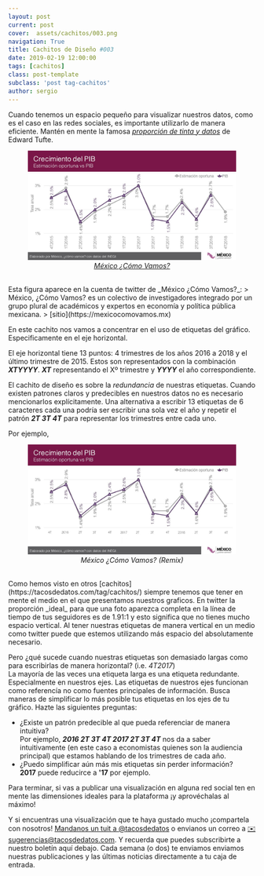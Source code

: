 ```yaml
---
layout: post
current: post
cover:  assets/cachitos/003.png
navigation: True
title: Cachitos de Diseño #003
date: 2019-02-19 12:00:00
tags: [cachitos]
class: post-template
subclass: 'post tag-cachitos'
author: sergio
---
```


Cuando tenemos un espacio pequeño para visualizar nuestros datos, como es el caso en las redes sociales, es importante utilizarlo de manera eficiente. Mantén en mente la famosa [_proporción de tinta y datos_](https://infovis-wiki.net/wiki/Data-Ink_Ratio) de Edward Tufte. 

<figure>
    <img src='../assets/cachitos/003_ejemplo_1.jpg' alt='Mexico Como Vamos, 2019' />
    <figcaption style="text-align:center"><a href="https://twitter.com/MexicoComoVamos/status/1093211471738257408" target="_blank" rel="noopener"><i>México ¿Cómo Vamos?</i></a></figcaption>
</figure>
<br>
Esta figura aparece en la cuenta de twitter de _México ¿Cómo Vamos?_: 
> México, ¿Cómo Vamos? es un colectivo de investigadores integrado por un grupo plural de académicos y expertos en economía y política pública mexicana. 
> [sitio](https://mexicocomovamos.mx)

En este cachito nos vamos a concentrar en el uso de etiquetas del gráfico. Especificamente en el eje horizontal.

El eje horizontal tiene 13 puntos: 4 trimestres de los años 2016 a 2018 y el último trimestre de 2015. Estos son representados con la combinación ***XTYYYY***. ***XT*** representando el Xº trimestre y ***YYYY*** el año correspondiente. 

El cachito de diseño es sobre la *redundancia* de nuestras etiquetas. Cuando existen patrones claros y predecibles en nuestros datos no es necesario mencionarlos explícitamente. Una alternativa a escribir 13 etiquetas de 6 caracteres cada una podría ser escribir una sola vez el año y repetir el patrón ***2T 3T 4T*** para representar los trimestres entre cada uno.

Por ejemplo,
<figure>
    <img src='../assets/cachitos/003_ejemplo_2.jpg' alt='Mexico Como Vamos, 2019' />
    <figcaption style="text-align:center"><i>México ¿Cómo Vamos? (Remix)</i></figcaption>
</figure>
<br>
Como hemos visto en otros [cachitos](https://tacosdedatos.com/tag/cachitos/) siempre tenemos que tener en mente el medio en el que presentamos nuestros graficos. En twitter la proporción _ideal_ para que una foto aparezca completa en la línea de tiempo de tus seguidores es de 1.91:1 y esto significa que no tienes mucho espacio vertical. Al tener nuestras etiquetas de manera vertical en un medio como twitter puede que estemos utilizando más espacio del absolutamente necesario. 

Pero ¿qué sucede cuando nuestras etiquetas son demasiado largas como para escribirlas de manera horizontal? (i.e. *4T2017*) <br>
La mayoría de las veces una etiqueta larga es una etiqueta redundante. Especialmente en nuestros ejes. Las etiquetas de nuestros ejes funcionan como referencía no como fuentes principales de información. Busca maneras de simplificar lo más posible tus etiquetas en los ejes de tu gráfico. Hazte las siguientes preguntas:
* ¿Existe un patrón predecible al que pueda referenciar de manera intuitiva? <br>Por ejemplo, ***2016 2T 3T 4T 2017 2T 3T 4T*** nos da a saber intuitivamente (en este caso a economistas quienes son la audiencia principal) que estamos hablando de los trimestres de cada año.
* ¿Puedo simplificar aún más mis etiquetas sin perder información? <br>**2017** puede reducirce a **'17** por ejemplo.

Para terminar, si vas a publicar una visualización en alguna red social ten en mente las dimensiones ideales para la plataforma ¡y aprovéchalas al máximo!

Y si encuentras una visualización que te haya gustado mucho ¡compartela con nosotros! [Mandanos un tuit a @tacosdedatos](https://twitter.com/share?text=Miren+lo+que+encontre+%40tacosdedatos+%F0%9F%8C%AE) o envianos un correo a [✉️ sugerencias@tacosdedatos.com](mailto:sugerencias@tacosdedatos.com?subject=Sugerencia&body=Hola-holaaa). Y recuerda que puedes subscribirte a nuestro boletín aquí debajo. Cada semana (o dos) te enviamos enviamos nuestras publicaciones y las últimas noticias directamente a tu caja de entrada.
